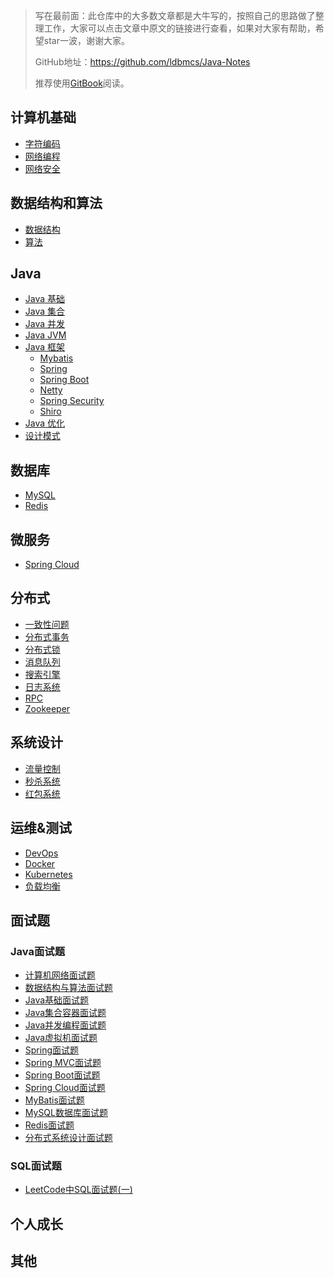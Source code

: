 > 写在最前面：此仓库中的大多数文章都是大牛写的，按照自己的思路做了整理工作，大家可以点击文章中原文的链接进行查看，如果对大家有帮助，希望star一波，谢谢大家。
>
> GitHub地址：https://github.com/ldbmcs/Java-Notes
>
> 推荐使用[GitBook](https://ldbmcs.gitbook.io/java/)阅读。

## 计算机基础
- [字符编码](https://ldbmcs.gitbook.io/java/ji-suan-ji-ji-chu/zi-fu-bian-ma)
- [网络编程](https://ldbmcs.gitbook.io/java/ji-suan-ji-ji-chu/wang-luo-bian-cheng)
- [网络安全](https://ldbmcs.gitbook.io/java/ji-suan-ji-ji-chu/wang-luo-an-quan)

## 数据结构和算法
- [数据结构](https://ldbmcs.gitbook.io/java/shu-ju-jie-gou-he-suan-fa/shu-ju-jie-gou)
- [算法](https://ldbmcs.gitbook.io/java/shu-ju-jie-gou-he-suan-fa/suan-fa)

## Java
- [Java 基础](https://ldbmcs.gitbook.io/java/java/java-ji-chu)
- [Java 集合](https://ldbmcs.gitbook.io/java/java/java-ji-he)
- [Java 并发](https://ldbmcs.gitbook.io/java/java/java-bing-fa)
- [Java JVM](https://ldbmcs.gitbook.io/java/java/java-jvm)
- [Java 框架](https://ldbmcs.gitbook.io/java/java/java-kuang-jia)
  - [Mybatis](https://ldbmcs.gitbook.io/java/java/java-kuang-jia/mybatis)
  - [Spring](https://ldbmcs.gitbook.io/java/java/java-kuang-jia/spring)
  - [Spring Boot](https://ldbmcs.gitbook.io/java/java/java-kuang-jia/spring-boot)
  - [Netty](https://ldbmcs.gitbook.io/java/java/java-kuang-jia/netty)
  - [Spring Security](https://ldbmcs.gitbook.io/java/java/java-kuang-jia/spring-security)
  - [Shiro](https://ldbmcs.gitbook.io/java/java/java-kuang-jia/shiro)
- [Java 优化](https://ldbmcs.gitbook.io/java/java/java-you-hua)
- [设计模式](https://ldbmcs.gitbook.io/java/java/she-ji-mo-shi)

## 数据库
- [MySQL](https://ldbmcs.gitbook.io/java/shu-ju-ku/mysql)
- [Redis](https://ldbmcs.gitbook.io/java/shu-ju-ku/redis)

## 微服务
- [Spring Cloud](https://ldbmcs.gitbook.io/java/wei-fu-wu/spring-cloud)

## 分布式
- [一致性问题](https://ldbmcs.gitbook.io/java/fen-bu-shi/yi-zhi-xing-wen-ti)
- [分布式事务](https://ldbmcs.gitbook.io/java/fen-bu-shi/fen-bu-shi-shi-wu)
- [分布式锁](https://ldbmcs.gitbook.io/java/fen-bu-shi/fen-bu-shi-suo)
- [消息队列](https://ldbmcs.gitbook.io/java/fen-bu-shi/xiao-xi-dui-lie)
- [搜索引擎](https://ldbmcs.gitbook.io/java/fen-bu-shi/sou-suo-yin-qing)
- [日志系统](https://ldbmcs.gitbook.io/java/fen-bu-shi/ri-zhi-xi-tong)
- [RPC](https://ldbmcs.gitbook.io/java/fen-bu-shi/rpc)
- [Zookeeper](https://ldbmcs.gitbook.io/java/fen-bu-shi/zookeeper)

## 系统设计
- [流量控制](https://ldbmcs.gitbook.io/java/xi-tong-she-ji/liu-liang-kong-zhi)
- [秒杀系统](https://ldbmcs.gitbook.io/java/xi-tong-she-ji/miao-sha-xi-tong)
- [红包系统](https://ldbmcs.gitbook.io/java/xi-tong-she-ji/hong-bao-xi-tong)

## 运维&测试
- [DevOps](https://ldbmcs.gitbook.io/java/yun-wei-ce-shi/devops)
- [Docker](https://ldbmcs.gitbook.io/java/yun-wei-ce-shi/docker)
- [Kubernetes](https://ldbmcs.gitbook.io/java/yun-wei-ce-shi/kubernetes)
- [负载均衡](https://ldbmcs.gitbook.io/java/yun-wei-ce-shi/fu-zai-jun-heng)

## 面试题

### Java面试题

- [计算机网络面试题](https://ldbmcs.gitbook.io/java/mian-shi-ti/ji-suan-ji-wang-luo-mian-shi-ti)
- [数据结构与算法面试题](https://ldbmcs.gitbook.io/java/mian-shi-ti/shu-ju-jie-gou-yu-suan-fa-mian-shi-ti)
- [Java基础面试题](https://ldbmcs.gitbook.io/java/mian-shi-ti/java-ji-chu-zhi-shi-mian-shi-ti)
- [Java集合容器面试题](https://ldbmcs.gitbook.io/java/mian-shi-ti/java-ji-he-rong-qi-mian-shi-ti)
- [Java并发编程面试题](https://ldbmcs.gitbook.io/java/mian-shi-ti/java-bing-fa-bian-cheng-mian-shi-ti)
- [Java虚拟机面试题](https://ldbmcs.gitbook.io/java/mian-shi-ti/java-xu-ni-ji-mian-shi-ti)
- [Spring面试题](https://ldbmcs.gitbook.io/java/mian-shi-ti/spring-mian-shi-ti)
- [Spring MVC面试题](https://ldbmcs.gitbook.io/java/mian-shi-ti/spring-mvc-mian-shi-ti)
- [Spring Boot面试题](https://ldbmcs.gitbook.io/java/mian-shi-ti/spring-boot-mian-shi-ti)
- [Spring Cloud面试题](https://ldbmcs.gitbook.io/java/mian-shi-ti/spring-cloud-mian-shi-ti)
- [MyBatis面试题](https://ldbmcs.gitbook.io/java/mian-shi-ti/mybatis-mian-shi-ti)
- [MySQL数据库面试题](https://ldbmcs.gitbook.io/java/mian-shi-ti/mysql-shu-ju-ku-mian-shi-ti)
- [Redis面试题](https://ldbmcs.gitbook.io/java/mian-shi-ti/redis-mian-shi-ti)
- [分布式系统设计面试题](https://ldbmcs.gitbook.io/java/mian-shi-ti/fen-bu-shi-xi-tong-she-ji-mian-shi-ti)

### SQL面试题

- [LeetCode中SQL面试题(一)]()

## 个人成长

## 其他